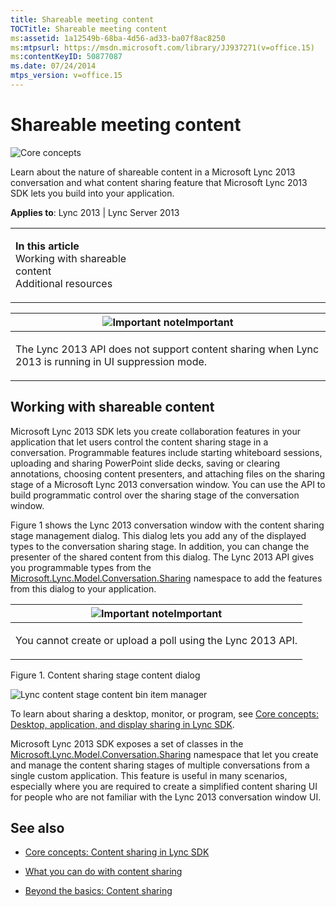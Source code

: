 ```yaml
---
title: Shareable meeting content
TOCTitle: Shareable meeting content
ms:assetid: 1a12549b-68ba-4d56-ad33-ba07f8ac8250
ms:mtpsurl: https://msdn.microsoft.com/library/JJ937271(v=office.15)
ms:contentKeyID: 50877087
ms.date: 07/24/2014
mtps_version: v=office.15
---
```


# Shareable meeting content

![Core concepts](images/JJ933133.mod_icon_CoreConcepts_long(Office.15).png "Core concepts")

Learn about the nature of shareable content in a Microsoft Lync 2013 conversation and what content sharing feature that Microsoft Lync 2013 SDK lets you build into your application.



**Applies to**: Lync 2013 | Lync Server 2013

<table>
<colgroup>
<col style="width: 50%" />
<col style="width: 50%" />
</colgroup>
<tbody>
<tr class="odd">
<td><p><strong>In this article</strong><br />
Working with shareable content<br />
Additional resources</p></td>
<td><p></p></td>
</tr>
</tbody>
</table>

<table>
<colgroup>
<col style="width: 100%" />
</colgroup>
<thead>
<tr class="header">
<th><img src="images/JJ933089.alert_caution(Office.15).gif" title="Important note" alt="Important note" /><strong>Important</strong></th>
</tr>
</thead>
<tbody>
<tr class="odd">
<td><p>The Lync 2013 API does not support content sharing when Lync 2013 is running in UI suppression mode.</p></td>
</tr>
</tbody>
</table>

## Working with shareable content

Microsoft Lync 2013 SDK lets you create collaboration features in your application that let users control the content sharing stage in a conversation. Programmable features include starting whiteboard sessions, uploading and sharing PowerPoint slide decks, saving or clearing annotations, choosing content presenters, and attaching files on the sharing stage of a Microsoft Lync 2013 conversation window. You can use the API to build programmatic control over the sharing stage of the conversation window.

Figure 1 shows the Lync 2013 conversation window with the content sharing stage management dialog. This dialog lets you add any of the displayed types to the conversation sharing stage. In addition, you can change the presenter of the shared content from this dialog. The Lync 2013 API gives you programmable types from the [Microsoft.Lync.Model.Conversation.Sharing](https://msdn.microsoft.com/library/jj274504\(v=office.15\)) namespace to add the features from this dialog to your application.

<table>
<colgroup>
<col style="width: 100%" />
</colgroup>
<thead>
<tr class="header">
<th><img src="images/JJ933089.alert_caution(Office.15).gif" title="Important note" alt="Important note" /><strong>Important</strong></th>
</tr>
</thead>
<tbody>
<tr class="odd">
<td><p>You cannot create or upload a poll using the Lync 2013 API.</p></td>
</tr>
</tbody>
</table>

Figure 1. Content sharing stage content dialog

  
![Lync content stage content bin item manager](images/JJ937271.LyncClientSDK_ContentStageManager(Office.15).jpg "Lync content stage content bin item manager")

To learn about sharing a desktop, monitor, or program, see [Core concepts: Desktop, application, and display sharing in Lync SDK](core-concepts-desktop-application-and-display-sharing-in-lync-sdk.md).

Microsoft Lync 2013 SDK exposes a set of classes in the [Microsoft.Lync.Model.Conversation.Sharing](https://msdn.microsoft.com/library/jj274504\(v=office.15\)) namespace that let you create and manage the content sharing stages of multiple conversations from a single custom application. This feature is useful in many scenarios, especially where you are required to create a simplified content sharing UI for people who are not familiar with the Lync 2013 conversation window UI.

## See also

  - [Core concepts: Content sharing in Lync SDK](core-concepts-content-sharing-in-lync-sdk.md)

  - [What you can do with content sharing](what-you-can-do-with-content-sharing.md)

  - [Beyond the basics: Content sharing](beyond-the-basics-content-sharing.md)

